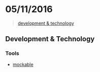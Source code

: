 # 05/11/2016

> [development & technology](#development--technology)


## Development & Technology

### Tools
- [mockable](https://www.mockable.io/)
